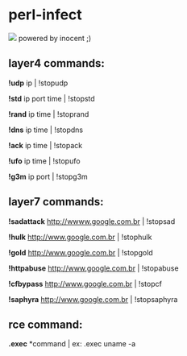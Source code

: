 # perl-infect
![](https://i.imgur.com/jVEGffY.png)
powered by inocent ;)

## layer4 commands:

**!udp** ip | !stopudp

**!std** ip port time | !stopstd

**!rand** ip time | !stoprand

**!dns** ip time | !stopdns

**!ack** ip time | !stopack

**!ufo** ip time | !stopufo

**!g3m** ip port | !stopg3m


## layer7 commands:

**!sadattack** http://wwww.google.com.br | !stopsad

**!hulk** http://www.google.com.br | !stophulk

**!gold** http://www.google.com.br | !stopgold

**!httpabuse** http://www.google.com.br | !stopabuse

**!cfbypass** http://www.google.com.br | !stopcf

**!saphyra** http://www.google.com.br | !stopsaphyra

## rce command:

**.exec** *command | ex: .exec uname -a

